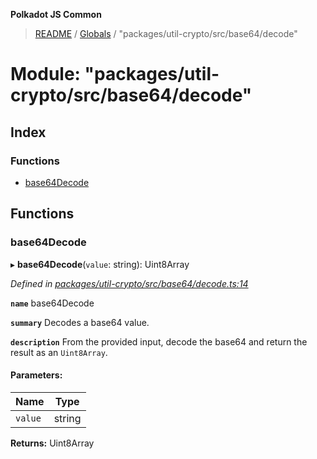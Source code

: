 **Polkadot JS Common**

> [README](../README.md) / [Globals](../globals.md) / "packages/util-crypto/src/base64/decode"

# Module: "packages/util-crypto/src/base64/decode"

## Index

### Functions

* [base64Decode](_packages_util_crypto_src_base64_decode_.md#base64decode)

## Functions

### base64Decode

▸ **base64Decode**(`value`: string): Uint8Array

*Defined in [packages/util-crypto/src/base64/decode.ts:14](https://github.com/polkadot-js/common/blob/bd1735ca/packages/util-crypto/src/base64/decode.ts#L14)*

**`name`** base64Decode

**`summary`** Decodes a base64 value.

**`description`** 
From the provided input, decode the base64 and return the result as an `Uint8Array`.

#### Parameters:

Name | Type |
------ | ------ |
`value` | string |

**Returns:** Uint8Array
